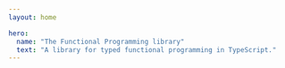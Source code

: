 ```yaml
---
layout: home

hero:
  name: "The Functional Programming library"
  text: "A library for typed functional programming in TypeScript."
---
```

